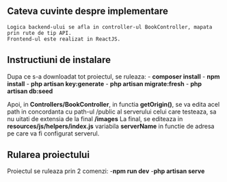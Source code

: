 ## Cateva cuvinte despre implementare
	Logica backend-ului se afla in controller-ul BookController, mapata prin rute de tip API.
	Frontend-ul este realizat in ReactJS.

## Instructiuni de instalare

Dupa ce s-a downloadat tot proiectul, se ruleaza:
	- <b>composer install</b>
	- <b>npm install</b>
	- <b>php artisan key:generate</b>
	- <b>php artisan migrate:fresh</b>
	- <b>php artisan db:seed</b>
	
Apoi, in <b>Controllers/BookController</b>, in functia <b>getOrigin()</b>, se va edita acel path in concordanta cu path-ul /public al serverului celui care testeaza, sa nu uitati de extensia de la final <b>/images</b>
La final, se editeaza in <b>resources/js/helpers/index.js</b> variabila <b>serverName</b> in functie de adresa pe care va fi configurat serverul.

## Rularea proiectului

Proiectul se ruleaza prin 2 comenzi:
	-<b>npm run dev</b>
	-<b>php artisan serve</b>
